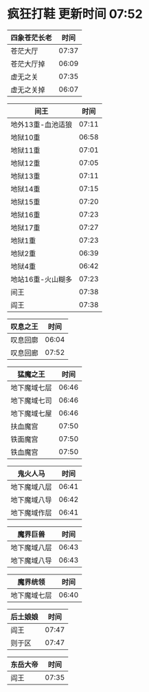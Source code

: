 # 疯狂打鞋 更新时间 07:52

| 四象苍茫长老   | 时间    |
|--------|-------|
| 苍茫大厅 | 07:37 |
| 苍茫大厅掉 | 06:09 |
| 虚无之关 | 07:35 |
| 虚无之关掉 | 06:07 |

| 间王   | 时间    |
|--------|-------|
| 地外13重-血池适狼 | 07:11 |
| 地狱10重 | 06:58 |
| 地狱11重 | 07:01 |
| 地狱12重 | 07:05 |
| 地狱13重 | 07:11 |
| 地狱14重 | 07:15 |
| 地狱15重 | 07:20 |
| 地狱16重 | 07:23 |
| 地狱17重 | 07:27 |
| 地狱1重 | 07:23 |
| 地狱2重 | 06:39 |
| 地狱4重 | 06:42 |
| 地站16重-火山糊多 | 07:23 |
| 间王 | 07:38 |
| 阎王 | 07:38 |

| 叹息之王   | 时间    |
|--------|-------|
| 叹息回廓 | 06:04 |
| 叹息回廊 | 07:52 |

| 猛魔之王   | 时间    |
|--------|-------|
| 地下魔域七层 | 06:46 |
| 地下魔域七司 | 06:46 |
| 地下魔域七屋 | 06:46 |
| 扶血魔宫 | 07:50 |
| 铁面魔宫 | 07:50 |
| 铁血魔宫 | 07:50 |

| 鬼火人马   | 时间    |
|--------|-------|
| 地下魔域八层 | 06:41 |
| 地下魔域八导 | 06:42 |
| 地下魔域作层 | 06:41 |

| 魔界巨兽   | 时间    |
|--------|-------|
| 地下魔域八层 | 06:43 |
| 地下魔域八导 | 06:43 |

| 魔界统领   | 时间    |
|--------|-------|
| 地下魔域七层 | 06:40 |

| 后土娘娘   | 时间    |
|--------|-------|
| 阎王 | 07:47 |
| 则于区 | 07:47 |

| 东岳大帝   | 时间    |
|--------|-------|
| 阎王 | 07:35 |